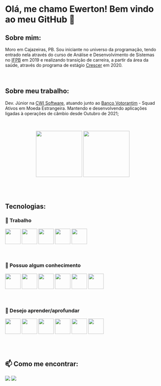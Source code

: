 # Olá, me chamo Ewerton! Bem vindo ao meu GitHub 👋

## Sobre mim:
Moro em Cajazeiras, PB. Sou iniciante no universo da programação, tendo entrado nela através do curso de Análise e Desenvolvimento de Sistemas no <a href='https://ifpb.edu.br/'>IFPB</a> em 2019 e realizando transição de carreira, a partir da área da saúde, através do programa de estágio <a href='https://crescer.cwi.com.br/'>Crescer</a> em 2020.
<br><br><br>
## Sobre meu trabalho:
Dev. Júnior na <a href='https://cwi.com.br/'>CWI Software</a>, atuando junto ao <a href='https://www.bv.com.br/'>Banco Votorantim</a> - Squad Ativos em Moeda Estrangeira. Mantendo e desenvolvendo aplicações ligadas à operações de câmbio desde Outubro de 2021;
<br><br><br>
<div align='center'>
  <img height="150" src="https://github-readme-stats.vercel.app/api?username=ewertonmac&show_icons=true" />  <img height="150" src="https://github-readme-stats.vercel.app/api/top-langs/?username=ewertonmac&layout=compact" />
</div>
<br><br><br>

## Tecnologias:
### 🔭 Trabalho
<img width="50" height="50" src="https://cdn.jsdelivr.net/gh/devicons/devicon/icons/git/git-original.svg" />  <img width="50" height="50" src="https://cdn.jsdelivr.net/gh/devicons/devicon/icons/bitbucket/bitbucket-original-wordmark.svg" />  <img width="50" height="50" src="https://cdn.jsdelivr.net/gh/devicons/devicon/icons/java/java-original-wordmark.svg" />  <img width="50" height="50" src="https://cdn.jsdelivr.net/gh/devicons/devicon/icons/spring/spring-original-wordmark.svg" />  <img width="50" height="50" src="https://cdn.jsdelivr.net/gh/devicons/devicon/icons/microsoftsqlserver/microsoftsqlserver-plain-wordmark.svg" />
<br><br><br>
### 🚀 Possuo algum conhecimento

<img width="50" height="50" src="https://cdn.jsdelivr.net/gh/devicons/devicon/icons/html5/html5-original-wordmark.svg" />  <img width="50" height="50" src="https://cdn.jsdelivr.net/gh/devicons/devicon/icons/css3/css3-original-wordmark.svg" />  <img width="50" height="50" src="https://cdn.jsdelivr.net/gh/devicons/devicon/icons/javascript/javascript-original.svg" />  <img width="50" height="50" src="https://cdn.jsdelivr.net/gh/devicons/devicon/icons/nodejs/nodejs-original.svg" />  <img width="50" height="50" src="https://cdn.jsdelivr.net/gh/devicons/devicon/icons/react/react-original-wordmark.svg" />  <img width="50" height="50" src="https://cdn.jsdelivr.net/gh/devicons/devicon/icons/angularjs/angularjs-original.svg" />
<br><br><br>
### 🌱 Desejo aprender/aprofundar

<img width="50" height="50" src="https://cdn.jsdelivr.net/gh/devicons/devicon/icons/kubernetes/kubernetes-plain-wordmark.svg" />  <img width="50" height="50" src="https://cdn.jsdelivr.net/gh/devicons/devicon/icons/apachekafka/apachekafka-original-wordmark.svg" />  <img width="50" height="50" src="https://cdn.jsdelivr.net/gh/devicons/devicon/icons/redis/redis-original-wordmark.svg" />  <img width="50" height="50" src="https://cdn.jsdelivr.net/gh/devicons/devicon/icons/mongodb/mongodb-original-wordmark.svg" />  <img width="50" height="50" src="https://cdn.jsdelivr.net/gh/devicons/devicon/icons/jenkins/jenkins-original.svg" />  <img width="50" height="50" src="https://cdn.jsdelivr.net/gh/devicons/devicon/icons/googlecloud/googlecloud-original.svg" />                    
<br><br><br>
## 📫 Como me encontrar:

<a href="mailto:ewertoncz@gmail.com"><img src="https://img.shields.io/badge/Gmail-D14836?style=for-the-badge&logo=gmail&logoColor=white"/></a>    <a href="https://www.linkedin.com/in/ewertonmac/"><img src="https://img.shields.io/badge/LinkedIn-0077B5?style=for-the-badge&logo=linkedin&logoColor=white"/></a>
